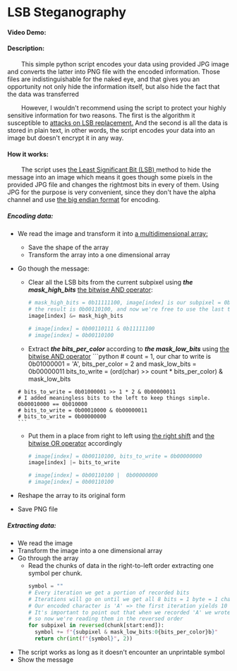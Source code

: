 # LSB Steganography 
#### Video Demo:  <URL HERE>
#### Description:
&nbsp; &nbsp; &nbsp; &nbsp;  This simple python script encodes your data using provided JPG image and converts the latter into PNG file with the encoded information. Those files are indistinguishable for the naked eye, and that gives you an opportunity not only hide the information itself, but also hide the fact that the data was transferred

&nbsp; &nbsp; &nbsp; &nbsp;  However, I wouldn't recommend using the script to protect your highly sensitive information for two reasons. The first is the algorithm it susceptible to <a href="https://daniellerch.me/stego/aletheia/lsbr-attack-en/">attacks on LSB replacement.</a> And the second is all the data is stored in plain text, in other words, the script encodes your data into an image but doesn't encrypt it in any way.

#### How it works:
&nbsp; &nbsp; &nbsp; &nbsp;  The script uses <a href="https://en.wikipedia.org/wiki/Bit_numbering#:~:text=In%20computing%2C%20the%20least%20significant,place%20of%20the%20binary%20integer.">the Least Significant Bit (LSB) </a> method to hide the message into an image which means it goes though some pixels in the provided JPG file and changes the rightmost bits in every of them. Using JPG for the purpose is very convenient, since they don't have the alpha channel and use <a href="https://en.wikipedia.org/wiki/Endianness#:~:text=A%20big%2Dendian%20system%20stores,byte%20at%20the%20smallest%20address.">the big endian format</a> for encoding. 
 
##### Encoding data:
- We read the image  and transform it into <a href="https://www.mathworks.com/help/matlab/math/multidimensional-arrays.html">a multidimensional array:</a> 
	- Save the shape of the array
	- Transform the array into a one dimensional array
- Go though the message:
	- Clear all the LSB bits from the current subpixel using ***the mask_high_bits***  <a href="https://realpython.com/python-bitwise-operators/#bitwise-and">the bitwise AND operator</a>:
	  ```python
	  # mask_high_bits = 0b11111100, image[index] is our subpixel = 0b00110111
	  # the result is 0b00110100, and now we're free to use the last two bits and write whatever we want
	  image[index] &= mask_high_bits
	  
	  # image[index] = 0b00110111 & 0b11111100
	  # image[index] = 0b00110100
	  ````
	-  Extract ***the bits_per_color*** according to  ***the mask_low_bits*** using <a href="https://realpython.com/python-bitwise-operators/#bitwise-and">the bitwise AND operator</a>
	  ```python
	  # count = 1, our char to write is 0b01000001 = 'A', bits_per_color = 2 and mask_low_bits = 0b00000011
	  bits_to_write = (ord(char) >> count * bits_per_color) & mask_low_bits
	  
	  # bits_to_write = 0b01000001 >> 1 * 2 & 0b00000011
	  # I added meaningless bits to the left to keep things simple. 0b00010000 == 0b010000
	  # bits_to_write = 0b00010000 & 0b00000011
	  # bits_to_write = 0b00000000
	  ```
	- Put them in a place from right to left using <a href="https://realpython.com/python-bitwise-operators/#right-shift">the right shift</a> and <a href="https://realpython.com/python-bitwise-operators/#bitwise-or">the bitwise OR operator</a> accordingly
	  ```python
	  # image[index] = 0b00110100, bits_to_write = 0b00000000
	  image[index] |= bits_to_write
	  
	  # image[index] = 0b00110100 |  0b00000000
	  # image[index] = 0b00110100
	  ```
- Reshape the array to its original form
- Save PNG file

##### Extracting data:
- We read the image  
- Transform the image into a one dimensional array
- Go through the array
	- Read the chunks of data in the right-to-left order extracting one symbol per chunk.
	  ```python
	  symbol = ""
	  # Every iteration we get a portion of recorded bits
	  # Iterations will go on until we get all 8 bits = 1 byte = 1 char
	  # Our encoded character is 'A' => the first iteration yields 10 => the next 00 and so on and so forth
	  # It's important to point out that when we recorded 'A' we wrote its bits from right to left,
	  # so now we're reading them in the reversed order
	  for subpixel in reversed(chunk[start:end]):
	    symbol += f"{subpixel & mask_low_bits:0{bits_per_color}b}"
	    return chr(int(f"{symbol}", 2))
	    ```
- The script works as long as it doesn't encounter an unprintable symbol
- Show the message

